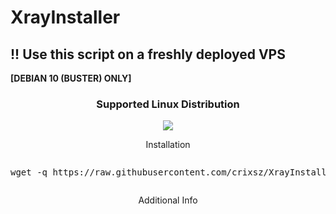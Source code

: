 # XrayInstaller
## !! Use this script on a freshly deployed VPS 
**[DEBIAN 10 (BUSTER) ONLY]**
<h3 align="center">Supported Linux Distribution</h3>
<p align="center">
  <a><img src="https://img.shields.io/badge/Support-Debian-red.svg"></a>
  
</p>
<p align="center"><bold>Installation</bold></p>
<pre><p>wget -q https://raw.githubusercontent.com/crixsz/XrayInstaller/main/setup.sh && chmod +x setup.sh && ./setup.sh<p></pre>
<p align="center"><bold>Additional Info</bold></p>
